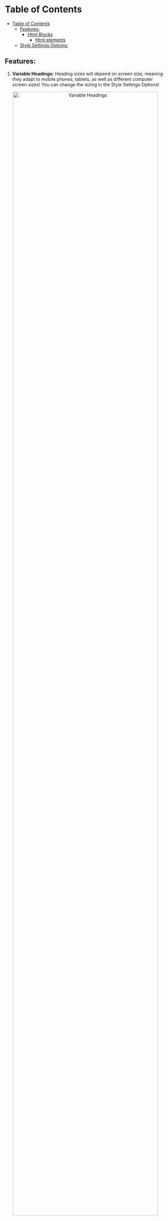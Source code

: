 # Table of Contents

- [Table of Contents](#table-of-contents)
  - [Features:](#features)
    - [Html Blocks](#html-blocks)
      - [Html elements](#html-elements)
  - [Style Settings Options:](#style-settings-options)

## Features:

1. **Variable Headings:** Heading sizes will depend on screen size, meaning they adapt to mobile phones, tablets, as well as different computer screen sizes! You can change the sizing in the Style Settings Options!
<p align=center><img src="https://user-images.githubusercontent.com/91087143/139746916-80d2997f-1823-463e-9bbb-21417fafa575.gif" alt="Variable Headings" width=95% </p>

2. **Custom Icons:** Sanctum uses icons from [IBM's Design Language icon library](https://www.ibm.com/design/language/iconography/ui-icons/library/)

3. **Multi-Color Highlights:** for when you need more than a single highlight color! These colors are all customizable through the Style Settings plugin, as well as the highlighted text color, in order to make sure contrast is mantained (or for more funky combinations, it's up to you). To use them, simply use the following syntax:

```
==highlight== - for a yellow highlight
*==highlight==* - for a blue highlight
**==highlight==** - for a pink highlight
```

<p align=center><img src="https://user-images.githubusercontent.com/91087143/139734042-ea7ed245-9cee-4b18-8466-4a1830bf3f69.gif" alt="Multi-Color Highlights" width=30%></p>

4. **Custom Checkboxes:** Besides the regular checkbox, there are 7 custom checkboxes you may use on your tasks/lists. Do note that these do not work on tables, since tables only accept the default html checkboxes (which you can input via markdown syntax, or even html syntax). These default html checkboxes are also styled to match the theme. Eg: `<input type="checkbox">`

```
- [i] Information
- [-] Cancelled
- [<] Scheduled
- [>] Rescheduled/Forwarded
- [?] Question
- [!] Important
- [l] Location
- [x] Task
- [ ] Task
- [X] Task
- [I] Idea
- [p] Thumbs up
- [c] Thumbs down
- [S] Piggy bank
- [s] Money
- [a] Bell
- [b] Bookmark
- [n] Pin
- [B] Bug
- [W] Reward
```

<p align=center><img src="https://user-images.githubusercontent.com/91087143/139735135-9bb582f5-d657-4017-b162-d11e6ee674b8.png" alt="Custom Checkboxes" width=35%></p>

5. **Custom Codeblock Language - `pure-text`:** for when you have a passage you'd like to constantly copy, for some reason. This makes the codeblock appear like normal text, except it has a copy button to the right.

````
```pure-text
Lorem ipsum dolor sit amet, consectetur adipiscing elit. Vestibulum id dignissim massa, at tempor lacus. Maecenas vel hendrerit orci, sit amet sagittis purus.```
````

<p align=center><img src="https://user-images.githubusercontent.com/91087143/139746450-5b038735-8dff-4eef-8ddd-d8626bc46ef9.gif" alt="Custom Codeblock" width=75%</p>

6. **Custom Link Icons:** In Preview Mode after writing a link, there’s a change an icon will show on the left of it. If you’d like to add links to the theme, make sure to submit a Request on the Issue section.

<p align=center><img src="https://user-images.githubusercontent.com/91087143/139746676-2362b0c2-d056-4abc-bc86-9ee2867fd0ff.png" alt="Custom Link Icons" width=30% </p>

7. **Image Desaturation:** Images are a bit desaturated to go better with the theme and create a sense of cohesion, even if they have massive differences with other images. They will show its full colors once hovered.

<p align=center><img src="https://user-images.githubusercontent.com/91087143/139747202-262a0f4c-fdb6-4c43-a100-0b4f6de1d7b9.gif" alt="Image Desaturation" width=25% </p>

8. **WYSIWYG `<hr>` element :** when writing "---" in Edit Mode (or "----" if you have Smart Typography), an hr element will appear. There is a Style Settings option to disable it, as well as center the default "---" dashes. When following headings, hr element will have smaller top margins, making them closer to the headings, and not creating massive blank spaces in the note.

<p align=center><img src="https://user-images.githubusercontent.com/91087143/139747344-f4be7082-7a42-4024-882b-36132d267bd1.gif" alt="hr 1" width=75% </p>

<p align=center><img src="https://user-images.githubusercontent.com/91087143/139747358-24eaa547-99f0-406d-9382-72d16ac91664.gif" alt="hr 2" width=75% </p>

9. **Active Line Highlight:** to always know in which line you're writing (as seen above).

10. **Folded Heading/List Indicator:** works as a reminder for when headings and/or lists are collapsed. Adding or subtracting `left-margin` from [this snippet]("fold_indicator.css") will help you adjust this feature to your font choice.

<p align=center><img src="https://user-images.githubusercontent.com/91087143/139747448-bd0b3b78-d653-44de-b78a-0eb2cb7a8a0f.gif" alt="Fold Indicator" width=75% </p>

11. **Clean Embeds:** by Moonbase, makes embeds looks seemless in Preview Mode.

<p align=center><img src="https://user-images.githubusercontent.com/91087143/139747998-09f2e53c-c56a-485b-b3f7-2763a706823d.gif" alt="Clean Embeds" width=75% </p>

### Html Blocks

HTML Blocks are defined by a start condition (for example, `<code>`) and an end condition (`</code>`). Any text you want to be inside that block, you’ll have to include it between the conditions. Always “close” a html block, for they “continue until they are closed by their appropriate end condition, or the last line of the document or other container block” ([source](https://spec.commonmark.org/0.30/#html-blocks)). Some html elements require a few more information in order for them to work, but do not worry, as they’ll be explained below!

#### Html elements

<small>For technical information, you can click this [link](https://developer.mozilla.org/en-US/docs/Web/HTML/Element).</small>

**`<progress>`** - the **progress indicator element** displays the progress of a task, displayed as a progress bar. This progress needs to be input manually in obsidian (unless it's implemented in a plugin).
To input a `<progress>` element, you need to input a "value", as well as a "max" value. E.g: `<progress value="6" max="10"></progress>`. That will display a progress bar with 60% progress. Note that the progress bars are already formatted so it's easy to add a label in the line below, like the following examples:

<p align=center><img src="https://user-images.githubusercontent.com/91087143/139889098-fef4e2c9-91f5-459c-b246-ede3f946134f.png" alt="progress" width=30% </p>

`<blockquote>` - the **block quotation element** is used to indicate that the enclosed text is part of a quotation. A text representation of the source and/or author may be given using the `<cite>` element. Blockquotes can also be written using Markdown syntax, simply including a `>` at the beginning of the line.

```
>Sed aliquam feugiat ante a tincidunt. Cras sed condimentum lacus. Lorem ipsum dolor sit amet, consectetur adipiscing elit. Mauris quis faucibus velit, eu ornare metus. Cras feugiat molestie dui, non molestie purus. Aenean nec erat hendrerit, blandit metus quis, sollicitudin nibh. Aliquam malesuada convallis convallis. Nulla non ultricies ligula. Praesent varius diam sed felis aliquet suscipit. Nunc sit amet ullamcorper urna, eget sollicitudin lectus. Orci varius natoque penatibus et magnis dis parturient montes, nascetur ridiculus mus.
```

```
<blockquote>Sed aliquam feugiat ante a tincidunt. Cras sed condimentum lacus. Lorem ipsum dolor sit amet, consectetur adipiscing elit. Mauris quis faucibus velit, eu ornare metus. Cras feugiat molestie dui, non molestie purus. Aenean nec erat hendrerit, blandit metus quis, sollicitudin nibh. Aliquam malesuada convallis convallis. Nulla non ultricies ligula. Praesent varius diam sed felis aliquet suscipit. Nunc sit amet ullamcorper urna, eget sollicitudin lectus. Orci varius natoque penatibus et magnis dis parturient montes, nascetur ridiculus mus.</blockquote>
```

<p align=center><img src="https://user-images.githubusercontent.com/91087143/139750178-d0bf43ba-cd11-4283-8699-770563dbc2a2.png" alt="blockquote" width=65% </p>

`<blockquote class="paraphrase">` - the **paraphrase** custom class is part of the blockquote element, and is used to enclose text that, while not a quotation,
is also not an original idea, and so should be differentiated in the text to avoid confusion and misattribution of credit/authorship. To put it simply, if you'd like to tell when you're paraphasing, you can use this class. Since it's a class of the `<blockquote>`element, it's best not to have it right before or after a blockquote, because both will merge. Fear not, for adding a comment (`%%comment%%`) between both solves the issue.

```
<blockquote class="paraphrase"> Sed aliquam feugiat ante a tincidunt. Cras sed condimentum lacus. Lorem ipsum dolor sit amet, consectetur adipiscing elit. Mauris quis faucibus velit, eu ornare metus. Cras feugiat molestie dui, non molestie purus. Aenean nec erat hendrerit, blandit metus quis, sollicitudin nibh. Aliquam malesuada convallis convallis. Nulla non ultricies ligula. Praesent varius diam sed felis aliquet suscipit. Nunc sit amet ullamcorper urna, eget sollicitudin lectus. Orci varius natoque penatibus et magnis dis parturient montes, nascetur ridiculus mus. </blockquote>
```

<p align=center><img src="https://user-images.githubusercontent.com/91087143/139750466-d36d2e75-6a40-43b8-99e5-10a402d85e67.png" alt="Paraphrase" width=65% </p>

**`<cite>`** - the **citation element** is used for referencing a cited work. This will align the text to the right, and can (and should) be written inside a blockquote. This means you can also envelop it inside a paraphrase element in order to remind yourself of the source material.

```
>Sed aliquam feugiat ante a tincidunt. Cras sed condimentum lacus. Lorem ipsum dolor sit amet, consectetur adipiscing elit. Mauris quis faucibus velit, eu ornare metus. Cras feugiat molestie dui, non molestie purus. Aenean nec erat hendrerit, blandit metus quis, sollicitudin nibh. Aliquam malesuada convallis convallis. Nulla non ultricies ligula. Praesent varius diam sed felis aliquet suscipit. Nunc sit amet ullamcorper urna, eget sollicitudin lectus. Orci varius natoque penatibus et magnis dis parturient montes, nascetur ridiculus mus.
<cite> Insert Author here https://startpage.com/ </cite>
```

<p align=center><img src="https://user-images.githubusercontent.com/91087143/139750706-3c85693a-7365-4188-a389-b1559b8a68dd.png" alt="Cite" width=65%></p>

**`<aside>`** - the **aside element** is used for simple call-outs or for presenting information that isn't directly related to the note's content. This is formatted the same way as a `<s class="aside-in">` element (more on that later), but doesn't allow for Markdown formatting. Still, it wouldn't make sense to have more advanced sidenote options, without also having the default html element.
**`<s class="aside-*">`** - the <u>sidenote element</u> is used to display references or complementary information that doesn't find its place in the main text. The end block for every sidenote type is the same: `</s>` There are 4 types of sidenote classes:

- `<s class="aside-right">`: this places text in the side of the right margin of the note;
- `<s class="aside-left">`: this places text in the side of the right margin of the note;
- `<s class="aside-in">`: this places text inside the main text, but in the same way as the default `<aside>` element, is formatted as a callout;
- `<s class="aside-hide">`: this places an icon in the side of the right margin, that will reveal its content once hovered. The revealed content will display the same way as an `<s class="aside-right">`element.

<p align=center><img src="https://user-images.githubusercontent.com/91087143/139750949-2489e514-9179-48fd-b942-a5717f275e0d.gif" alt="Sidenotes" width=90%></p>

**`<samp>`** - the **sample output element** is used to enclose text that simulates an output from a computer program. It's rendered using the monospaced font set for the theme.

```
<samp> Hello World! <samp>
```

<p align=center><img src="https://user-images.githubusercontent.com/91087143/139751269-d30174b8-8fb5-4b76-8b80-6ca77432e220.png" alt="samp" width=15% ></p>

`<kbd>` - the **keyboard input element** is used to represent user input from a keyboard. It's basically a good way to highlight hotkeys!

<p align=center><img src="https://user-images.githubusercontent.com/91087143/139751544-0ef6d49e-1594-4bec-983c-c9edc36d4b01.png" alt="kbd" width=20% </p>

**`<small>`** - the **side comment element** is used, like the name implies, to write side comments and small print. It renders a smaller font-size than the default text.

<p align=center><img src="https://user-images.githubusercontent.com/91087143/139751410-15a17837-a6d4-46c3-a043-d9c45082ceb6.png" alt="small" width=15% </p>

## Style Settings Options:

- Colors
  - Dark Mode Contrast Code Background
  - Accent Colors
    - Light Mode Accent Color
    - Dark Mode Accent Color
    - Text accent hover color
  - Hightlight Colors
    - Highlight 1
    - Hightlight 1 Text
    - Highlight 2
    - Highlight 2 Text
    - Highlight 3
    - Highlight 3 Text
  - Graph Colors
    - Active Note Node Color
    - Tag Node Color
    - Attachment Node Color
- Typography
  - Preview Mode Line Width
  - Fonts
    - Preview Mode Font
    - Edit Mode Font
    - UI Font
    - Monospace Font
  - Headings
    - Heading Font
    - Heading 1 Size
    - Heading 2 Size
    - Heading 3 Size
    - Heading 4 Size
    - Heading 5 Size
    - Heading 6 Size
- Elements
  - Hide Frontmatter
  - Status Bar on Top
  - Tab Header Icon Side Padding
  - File Explorer
    - Show Vault Name
    - Left Nav Arrows
    - File Explorer Relationship Lines
    - No File Icons
    - No Folder Icons
    - Show Full Titles
  - Modals
    - Settings Modal Width
    - Community Themes Modal Width
    - Community Plugins Modal Width
  - Scrollbars
    - No Scrollbar in Global Search
    - No Scrollbar in Notes
    - No Scrollbar in File Explorer
    - No Scrollbar in Modal
- Features
  - `<hr>` (“---”) Options
  - Edit Mode Tasks
  - Footnote Title
  - Footnotes Heading
  - Wrap Note Titles
  - Wrap Kanban Lanes
  - Tables
    - Table Max Width
    - Center Tables
    - Alternate Dataview Tables
  - Sidenotes
    - Sidenote Options
    - Inner Sidenote Options
  - Relationship Lines
    - Relationship Lines
    - Alternating Relationship Lines Colors
- Advanced Options
  - No Background Blur
  - Disable Animations
  - Default Icons
